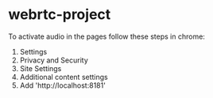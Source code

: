 # webrtc-project

To activate audio in the pages follow these steps in chrome:
1. Settings
2. Privacy and Security
3. Site Settings
4. Additional content settings
5. Add 'http://localhost:8181'
